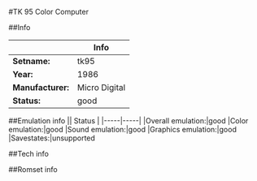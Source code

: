 #TK 95 Color Computer

##Info

||Info|
|-----|-----|
|**Setname:**|tk95
|**Year:**|1986
|**Manufacturer:**|Micro Digital
|**Status:**|good

##Emulation info
|| Status |
|-----|-----|
|Overall emulation:|good
|Color emulation:|good
|Sound emulation:|good
|Graphics emulation:|good
|Savestates:|unsupported

##Tech info

##Romset info

<!--- START OF EDITED COMMENT DO NOT TOUCH TEXT ABOVE-->

